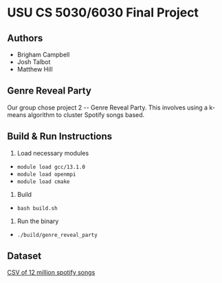 # USU CS 5030/6030 Final Project

## Authors

- Brigham Campbell
- Josh Talbot
- Matthew Hill

## Genre Reveal Party

Our group chose project 2 -- Genre Reveal Party. This involves using a k-means algorithm to cluster Spotify songs based.

## Build & Run Instructions

1. Load necessary modules
  - `module load gcc/13.1.0`
  - `module load openmpi`
  - `module load cmake`
1. Build
  - `bash build.sh`
1. Run the binary
  - `./build/genre_reveal_party`

## Dataset

[CSV of 12 million spotify songs](https://www.kaggle.com/datasets/rodolfofigueroa/spotify-12m-songs)
